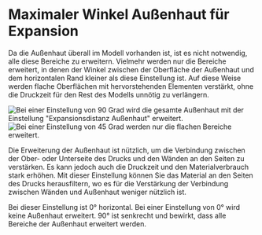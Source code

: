 Maximaler Winkel Außenhaut für Expansion
====
Da die Außenhaut überall im Modell vorhanden ist, ist es nicht notwendig, alle diese Bereiche zu erweitern. Vielmehr werden nur die Bereiche erweitert, in denen der Winkel zwischen der Oberfläche der Außenhaut und dem horizontalen Rand kleiner als diese Einstellung ist. Auf diese Weise werden flache Oberflächen mit hervorstehenden Elementen verstärkt, ohne die Druckzeit für den Rest des Modells unnötig zu verlängern.

![Bei einer Einstellung von 90 Grad wird die gesamte Außenhaut mit der Einstellung "Expansionsdistanz Außenhaut" erweitert.](../../../articles/images/max_skin_angle_for_expansion_90.png)
![Bei einer Einstellung von 45 Grad werden nur die flachen Bereiche erweitert.](../../../articles/images/max_skin_angle_for_expansion_45.png)

Die Erweiterung der Außenhaut ist nützlich, um die Verbindung zwischen der Ober- oder Unterseite des Drucks und den Wänden an den Seiten zu verstärken. Es kann jedoch auch die Druckzeit und den Materialverbrauch stark erhöhen. Mit dieser Einstellung können Sie das Material an den Seiten des Drucks herausfiltern, wo es für die Verstärkung der Verbindung zwischen Wänden und Außenhaut weniger nützlich ist.

Bei dieser Einstellung ist 0° horizontal. Bei einer Einstellung von 0° wird keine Außenhaut erweitert. 90° ist senkrecht und bewirkt, dass alle Bereiche der Außenhaut erweitert werden.